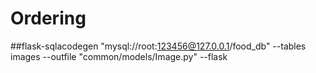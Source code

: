 # Ordering
##flask-sqlacodegen "mysql://root:123456@127.0.0.1/food_db" --tables images --outfile "common/models/Image.py"  --flask
